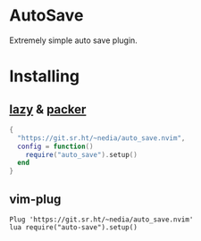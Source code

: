 # AutoSave

Extremely simple auto save plugin.

# Installing

## [lazy](https://github.com/folke/lazy.nvim) & [packer](https://github.com/wbthomason/packer.nvim)

```lua
{
  "https://git.sr.ht/~nedia/auto_save.nvim",
  config = function()
    require("auto_save").setup()
  end
}
```

## vim-plug

```vim
Plug 'https://git.sr.ht/~nedia/auto_save.nvim'
lua require("auto-save").setup()
```
